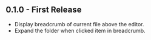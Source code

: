 ## 0.1.0 - First Release
* Display breadcrumb of current file above the editor.
* Expand the folder when clicked item in breadcrumb.
